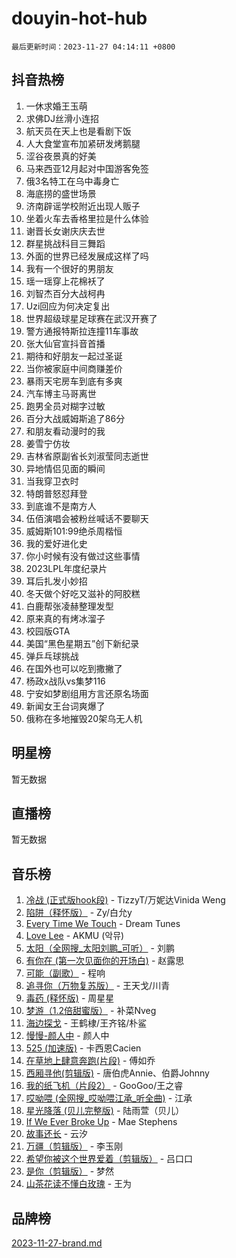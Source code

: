 # douyin-hot-hub

`最后更新时间：2023-11-27 04:14:11 +0800`

## 抖音热榜

1. 一休求婚王玉萌
1. 求佛DJ丝滑小连招
1. 航天员在天上也是看剧下饭
1. 人大食堂宣布加紧研发烤鹅腿
1. 涩谷夜景真的好美
1. 马来西亚12月起对中国游客免签
1. 俄3名特工在乌中毒身亡
1. 海底捞的盛世场景
1. 济南辟谣学校附近出现人贩子
1. 坐着火车去香格里拉是什么体验
1. 谢晋长女谢庆庆去世
1. 群星挑战科目三舞蹈
1. 外面的世界已经发展成这样了吗
1. 我有一个很好的男朋友
1. 瑶一瑶穿上花棉袄了
1. 刘智杰百分大战柯冉
1. Uzi回应为何决定复出
1. 世界超级球星足球赛在武汉开赛了
1. 警方通报特斯拉连撞11车事故
1. 张大仙官宣抖音首播
1. 期待和好朋友一起过圣诞
1. 当你被家庭中间商赚差价
1. 暴雨天宅房车到底有多爽
1. 汽车博主马哥离世
1. 跑男全员对糊字过敏
1. 百分大战威姆斯追了86分
1. 和朋友看动漫时的我
1. 姜雪宁仿妆
1. 吉林省原副省长刘淑莹同志逝世
1. 异地情侣见面的瞬间
1. 当我穿卫衣时
1. 特朗普怒怼拜登
1. 到底谁不是南方人
1. 伍佰演唱会被粉丝喊话不要聊天
1. 威姆斯101:99绝杀周楷恒
1. 我的爱好进化史
1. 你小时候有没有做过这些事情
1. 2023LPL年度纪录片
1. 耳后扎发小妙招
1. 冬天做个好吃又滋补的阿胶糕
1. 白鹿帮张凌赫整理发型
1. 原来真的有烤冰溜子
1. 校园版GTA
1. 美国“黑色星期五”创下新纪录
1. 弹乒乓球挑战
1. 在国外也可以吃到撒撇了
1. 杨政x战队vs集梦116
1. 宁安如梦剧组用方言还原名场面
1. 新闻女王台词爽爆了
1. 俄称在多地摧毁20架乌无人机

## 明星榜

暂无数据

## 直播榜

暂无数据

## 音乐榜

1. [冷战 (正式版hook段)](https://sf3-cdn-tos.douyinstatic.com/obj/tos-cn-ve-2774/oMuEoiBasWApEMVDgNiI8VAByNmwo5J0pyf8Yx) - TizzyT/万妮达Vinida Weng
1. [陷阱（释怀版）](https://sf6-cdn-tos.douyinstatic.com/obj/tos-cn-ve-2774/oE8C21LeZrzKLDFfQYgMzx4GAIHageG5IzayY7) - Zy/白允y
1. [Every Time We Touch](https://sf3-cdn-tos.douyinstatic.com/obj/tos-cn-ve-2774/ogN6lUKQeBBfEVhIOMikG1CcJjugxk1tztZyhP) - Dream Tunes
1. [Love Lee](https://sf6-cdn-tos.douyinstatic.com/obj/tos-cn-ve-2774/o05GbkJGbCBTdDnMtB0fwOYgkeZp23vrWQDQBS) - AKMU (악뮤)
1. [太阳（全网搜_太阳刘鹏_可听）](https://sf3-cdn-tos.douyinstatic.com/obj/tos-cn-ve-2774/ogWbyIQnlBFImVbeDocRdCIYtBHlbJXgfZMvgz) - 刘鹏
1. [有你在 (第一次见面你的开场白)](https://sf3-cdn-tos.douyinstatic.com/obj/tos-cn-ve-2774/oAthrQ3ClJBfI57uBoFEgNDYtNCZ0TSYQQfxQ0) - 赵露思
1. [可能（副歌）](https://sf3-cdn-tos.douyinstatic.com/obj/tos-cn-ve-2774/cde1731888894259b333569393c2fb51) - 程响
1. [追寻你（万物复苏版）](https://sf3-cdn-tos.douyinstatic.com/obj/tos-cn-ve-2774/oYeAZJsbjIDit9APmBg8u6uDUQnHmoCf3gbo74) - 王天戈/川青
1. [毒药 (释怀版)](https://sf6-cdn-tos.douyinstatic.com/obj/tos-cn-ve-2774/oYILMEAzspdZBIzy4frJNB8ZHPHWAhiwowd4Ad) - 周星星
1. [梦游（1.2倍甜蜜版）](https://sf6-cdn-tos.douyinstatic.com/obj/tos-cn-ve-2774/o4gyAUm8hwufoEABmwVIiQtHsFuGzAEEWtNMzo) - 补菜Nveg
1. [海边探戈](https://sf3-cdn-tos.douyinstatic.com/obj/tos-cn-ve-2774/os9gE0VQCGqt6VQkZDyBBYvfSDY0QFe3vVmubn) - 王鹤棣/王齐铭/朴鲨
1. [慢慢-颜人中](https://sf3-cdn-tos.douyinstatic.com/obj/tos-cn-ve-2774/ocjHNfBXdBxQNC8ZGAeoLMFTUgtBg8bkExunDC) - 颜人中
1. [525 (加速版)](https://sf3-cdn-tos.douyinstatic.com/obj/tos-cn-ve-2774/oIfKCtqfDyP8Vc9FpAPgWMyezT6LnDT1abRwGg) - 卡西恩Cacien
1. [在草地上肆意奔跑(片段)](https://sf3-cdn-tos.douyinstatic.com/obj/tos-cn-ve-2774/8831d494742f45dabdfa8adb8b817259) - 傅如乔
1. [西厢寻他(剪辑版)](https://sf3-cdn-tos.douyinstatic.com/obj/tos-cn-ve-2774/oUsAVfAQKlRNxEv5qxvIB8o5qmIWUcXbzJKJhw) - 唐伯虎Annie、伯爵Johnny
1. [我的纸飞机（片段2）](https://sf3-cdn-tos.douyinstatic.com/obj/tos-cn-ve-2774/oM2ZrKcg2CD5AeRB2gkeXOFB1IxAGJdZPazYHf) - GooGoo/王之睿
1. [哎呦喂 (全网搜_哎呦喂江承_听全曲)](https://sf6-cdn-tos.douyinstatic.com/obj/tos-cn-ve-2774/o0uEo63ECfIFdmwKF5HMzF1FCfItHEagDDeCAL) - 江承
1. [星光降落 (贝儿完整版)](https://sf6-cdn-tos.douyinstatic.com/obj/tos-cn-ve-2774/okwB9hAwyAtsFFkFBzAX1hOOfQuIoMNs0W2Mwr) - 陆雨萱（贝儿）
1. [If We Ever Broke Up](https://sf3-cdn-tos.douyinstatic.com/obj/tos-cn-ve-2774/o8onj5HDk0ImtBmO0URBfeyCDXQJMYkQ1gb8Zy) - Mae Stephens
1. [故事还长](https://sf6-cdn-tos.douyinstatic.com/obj/tos-cn-ve-2774/30a26758c8594f0ab81ac675c33ee2c5) - 云汐
1. [万疆（剪辑版）](https://sf6-cdn-tos.douyinstatic.com/obj/tos-cn-ve-2774/ooG7oVgFlDTelKCjCsTTobQvbdtj1BBQXnfZd8) - 李玉刚
1. [希望你被这个世界爱着（剪辑版）](https://sf3-cdn-tos.douyinstatic.com/obj/tos-cn-ve-2774/oo4H3BfEygN7l7bQaMBOZHCQ1eI4FqtED5skQ2) - 吕口口
1. [是你（剪辑版）](https://sf6-cdn-tos.douyinstatic.com/obj/tos-cn-ve-2774/46019dae783c4c969944217fe1cfafc4) - 梦然
1. [山茶花读不懂白玫瑰](https://sf6-cdn-tos.douyinstatic.com/obj/tos-cn-ve-2774/osfn8B7DktrRHEPJgPCfDbw7QDQEkwC16BxZg9) - 王为

## 品牌榜

[2023-11-27-brand.md](2023-11-27-brand.md)
